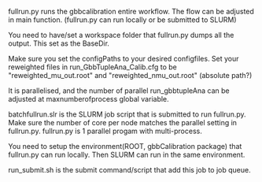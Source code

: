 fullrun.py runs the gbbcalibration entire workflow. The flow can be adjusted in main function. (fullrun.py can run locally or be submitted to SLURM)

You need to have/set a workspace folder that fullrun.py dumps all the output. This set as the BaseDir.

Make sure you set the configPaths to your desired configfiles. Set your reweighted files in run_GbbTupleAna_Calib.cfg to be "reweighted_mu_out.root" and "reweighted_nmu_out.root" (absolute path?)

It is parallelised, and the number of parallel run_gbbtupleAna can be adjusted at maxnumberofprocess global variable.

batchfullrun.slr is the SLURM job script that is submitted to run fullrun.py. Make sure the number of core per node matches the parallel setting in fullrun.py. fullrun.py is 1 parallel progam with multi-process.

You need to setup the environment(ROOT, gbbCalibration package) that fullrun.py can run locally. Then SLURM can run in the same environment.

run_submit.sh is the submit command/script that add this job to job queue.

 
